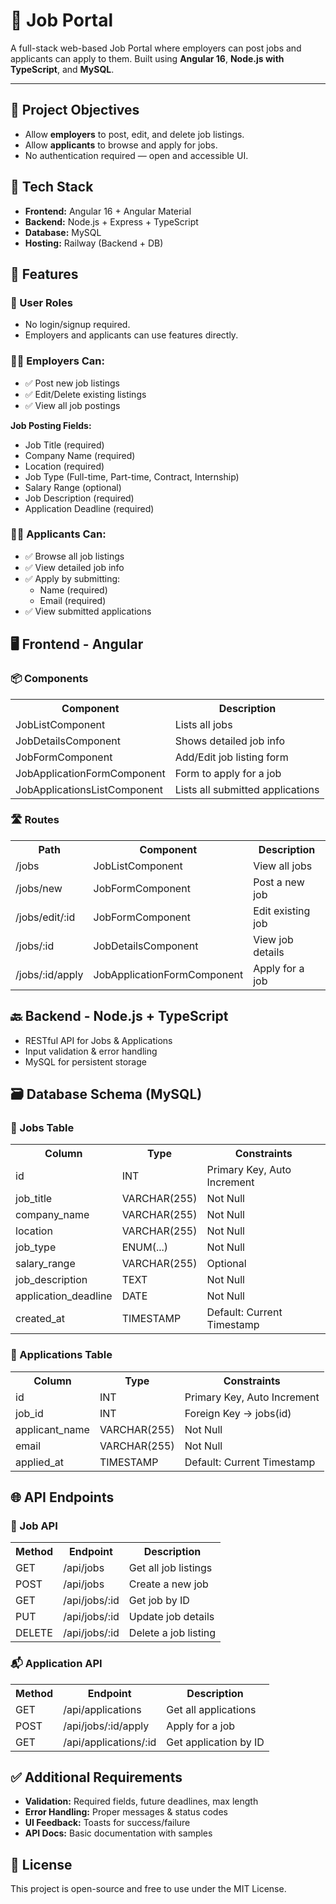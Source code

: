 <!DOCTYPE html>
<html lang="en">
<head>
  <meta charset="UTF-8">
  <title>Job Portal - README</title>
</head>
<body>

  <h1>💼 Job Portal</h1>
  <p>A full-stack web-based Job Portal where employers can post jobs and applicants can apply to them. Built using <strong>Angular 16</strong>, <strong>Node.js with TypeScript</strong>, and <strong>MySQL</strong>.</p>
  
  <hr>
  <h2>🚀 Project Objectives</h2>
  <ul>
    <li>Allow <strong>employers</strong> to post, edit, and delete job listings.</li>
    <li>Allow <strong>applicants</strong> to browse and apply for jobs.</li>
    <li>No authentication required — open and accessible UI.</li>
  </ul>
  
  <h2>🔧 Tech Stack</h2>
  <ul>
    <li><strong>Frontend:</strong> Angular 16 + Angular Material</li>
    <li><strong>Backend:</strong> Node.js + Express + TypeScript</li>
    <li><strong>Database:</strong> MySQL</li>
    <li><strong>Hosting:</strong> Railway (Backend + DB)</li>
  </ul>

  <h2>🧩 Features</h2>
  <h3>🔐 User Roles</h3>
  <ul>
    <li>No login/signup required.</li>
    <li>Employers and applicants can use features directly.</li>
  </ul>

  <h3>👨‍💼 Employers Can:</h3>
  <ul>
    <li>✅ Post new job listings</li>
    <li>✅ Edit/Delete existing listings</li>
    <li>✅ View all job postings</li>
  </ul>

  <p><strong>Job Posting Fields:</strong></p>
  <ul>
    <li>Job Title (required)</li>
    <li>Company Name (required)</li>
    <li>Location (required)</li>
    <li>Job Type (Full-time, Part-time, Contract, Internship)</li>
    <li>Salary Range (optional)</li>
    <li>Job Description (required)</li>
    <li>Application Deadline (required)</li>
  </ul>

  <h3>🧑‍💼 Applicants Can:</h3>
  <ul>
    <li>✅ Browse all job listings</li>
    <li>✅ View detailed job info</li>
    <li>✅ Apply by submitting:
      <ul>
        <li>Name (required)</li>
        <li>Email (required)</li>
      </ul>
    </li>
    <li>✅ View submitted applications</li>
  </ul>

  <h2>🖥️ Frontend - Angular</h2>
  <h3>📦 Components</h3>
  <table>
    <tr><th>Component</th><th>Description</th></tr>
    <tr><td>JobListComponent</td><td>Lists all jobs</td></tr>
    <tr><td>JobDetailsComponent</td><td>Shows detailed job info</td></tr>
    <tr><td>JobFormComponent</td><td>Add/Edit job listing form</td></tr>
    <tr><td>JobApplicationFormComponent</td><td>Form to apply for a job</td></tr>
    <tr><td>JobApplicationsListComponent</td><td>Lists all submitted applications</td></tr>
  </table>

  <h3>🛣️ Routes</h3>
  <table>
    <tr><th>Path</th><th>Component</th><th>Description</th></tr>
    <tr><td>/jobs</td><td>JobListComponent</td><td>View all jobs</td></tr>
    <tr><td>/jobs/new</td><td>JobFormComponent</td><td>Post a new job</td></tr>
    <tr><td>/jobs/edit/:id</td><td>JobFormComponent</td><td>Edit existing job</td></tr>
    <tr><td>/jobs/:id</td><td>JobDetailsComponent</td><td>View job details</td></tr>
    <tr><td>/jobs/:id/apply</td><td>JobApplicationFormComponent</td><td>Apply for a job</td></tr>
  </table>

  <h2>🔙 Backend - Node.js + TypeScript</h2>
  <ul>
    <li>RESTful API for Jobs & Applications</li>
    <li>Input validation & error handling</li>
    <li>MySQL for persistent storage</li>
  </ul>

  <h2>🗃️ Database Schema (MySQL)</h2>
  <h3>📄 Jobs Table</h3>
  <table>
    <tr><th>Column</th><th>Type</th><th>Constraints</th></tr>
    <tr><td>id</td><td>INT</td><td>Primary Key, Auto Increment</td></tr>
    <tr><td>job_title</td><td>VARCHAR(255)</td><td>Not Null</td></tr>
    <tr><td>company_name</td><td>VARCHAR(255)</td><td>Not Null</td></tr>
    <tr><td>location</td><td>VARCHAR(255)</td><td>Not Null</td></tr>
    <tr><td>job_type</td><td>ENUM(...)</td><td>Not Null</td></tr>
    <tr><td>salary_range</td><td>VARCHAR(255)</td><td>Optional</td></tr>
    <tr><td>job_description</td><td>TEXT</td><td>Not Null</td></tr>
    <tr><td>application_deadline</td><td>DATE</td><td>Not Null</td></tr>
    <tr><td>created_at</td><td>TIMESTAMP</td><td>Default: Current Timestamp</td></tr>
  </table>

  <h3>📄 Applications Table</h3>
  <table>
    <tr><th>Column</th><th>Type</th><th>Constraints</th></tr>
    <tr><td>id</td><td>INT</td><td>Primary Key, Auto Increment</td></tr>
    <tr><td>job_id</td><td>INT</td><td>Foreign Key → jobs(id)</td></tr>
    <tr><td>applicant_name</td><td>VARCHAR(255)</td><td>Not Null</td></tr>
    <tr><td>email</td><td>VARCHAR(255)</td><td>Not Null</td></tr>
    <tr><td>applied_at</td><td>TIMESTAMP</td><td>Default: Current Timestamp</td></tr>
  </table>

  <h2>🌐 API Endpoints</h2>
  <h3>🧾 Job API</h3>
  <table>
    <tr><th>Method</th><th>Endpoint</th><th>Description</th></tr>
    <tr><td>GET</td><td>/api/jobs</td><td>Get all job listings</td></tr>
    <tr><td>POST</td><td>/api/jobs</td><td>Create a new job</td></tr>
    <tr><td>GET</td><td>/api/jobs/:id</td><td>Get job by ID</td></tr>
    <tr><td>PUT</td><td>/api/jobs/:id</td><td>Update job details</td></tr>
    <tr><td>DELETE</td><td>/api/jobs/:id</td><td>Delete a job listing</td></tr>
  </table>

  <h3>📬 Application API</h3>
  <table>
    <tr><th>Method</th><th>Endpoint</th><th>Description</th></tr>
    <tr><td>GET</td><td>/api/applications</td><td>Get all applications</td></tr>
    <tr><td>POST</td><td>/api/jobs/:id/apply</td><td>Apply for a job</td></tr>
    <tr><td>GET</td><td>/api/applications/:id</td><td>Get application by ID</td></tr>
  </table>

  <h2>✅ Additional Requirements</h2>
  <ul>
    <li><strong>Validation:</strong> Required fields, future deadlines, max length</li>
    <li><strong>Error Handling:</strong> Proper messages & status codes</li>
    <li><strong>UI Feedback:</strong> Toasts for success/failure</li>
    <li><strong>API Docs:</strong> Basic documentation with samples</li>
  </ul>

  <h2>📎 License</h2>
  <p>This project is open-source and free to use under the MIT License.</p>

</body>
</html>
